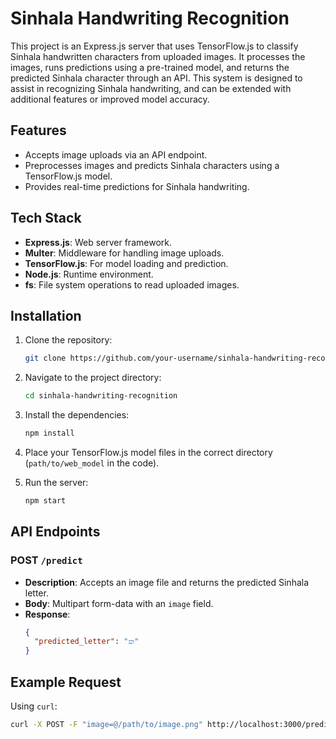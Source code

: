 # Sinhala Handwriting Recognition

This project is an Express.js server that uses TensorFlow.js to classify Sinhala handwritten characters from uploaded images. It processes the images, runs predictions using a pre-trained model, and returns the predicted Sinhala character through an API. This system is designed to assist in recognizing Sinhala handwriting, and can be extended with additional features or improved model accuracy.

## Features
- Accepts image uploads via an API endpoint.
- Preprocesses images and predicts Sinhala characters using a TensorFlow.js model.
- Provides real-time predictions for Sinhala handwriting.

## Tech Stack
- **Express.js**: Web server framework.
- **Multer**: Middleware for handling image uploads.
- **TensorFlow.js**: For model loading and prediction.
- **Node.js**: Runtime environment.
- **fs**: File system operations to read uploaded images.

## Installation

1. Clone the repository:
    ```bash
    git clone https://github.com/your-username/sinhala-handwriting-recognition.git
    ```
    
2. Navigate to the project directory:
    ```bash
    cd sinhala-handwriting-recognition
    ```

3. Install the dependencies:
    ```bash
    npm install
    ```

4. Place your TensorFlow.js model files in the correct directory (`path/to/web_model` in the code).

5. Run the server:
    ```bash
    npm start
    ```

## API Endpoints

### POST `/predict`
- **Description**: Accepts an image file and returns the predicted Sinhala letter.
- **Body**: Multipart form-data with an `image` field.
- **Response**: 
    ```json
    {
      "predicted_letter": "ක"
    }
    ```

## Example Request

Using `curl`:
```bash
curl -X POST -F "image=@/path/to/image.png" http://localhost:3000/predict
